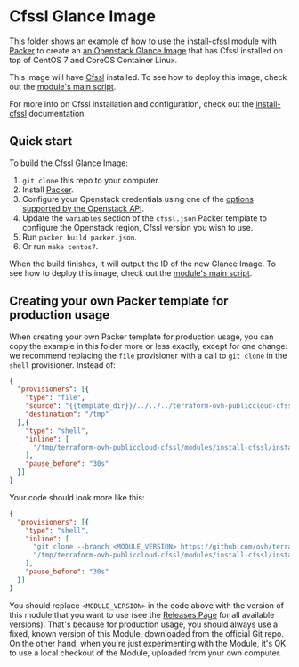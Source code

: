 # Cfssl Glance Image

This folder shows an example of how to use the [install-cfssl](../../modules/install-cfssl) module with [Packer](https://www.packer.io/) to create an [an Openstack Glance Image](https://docs.openstack.org/glance/latest/) that has Cfssl installed on top of CentOS 7 and CoreOS Container Linux.

This image will have [Cfssl](https://www.cfssl.io/) installed. To see how to deploy this image, check out the [module's main script](../../README.md). 

For more info on Cfssl installation and configuration, check out the [install-cfssl](../../modules/install-cfssl) documentation.

## Quick start

To build the Cfssl Glance Image:

1. `git clone` this repo to your computer.
1. Install [Packer](https://www.packer.io/).
1. Configure your Openstack credentials using one of the [options supported by the Openstack API](https://developer.openstack.org/api-guide/quick-start/api-quick-start.html). 
1. Update the `variables` section of the `cfssl.json` Packer template to configure the Openstack region, Cfssl version you wish to use.
1. Run `packer build packer.json`.
1. Or run `make centos7`.

When the build finishes, it will output the ID of the new Glance Image. To see how to deploy this image, check out the [module's main script](../../README.md).


## Creating your own Packer template for production usage

When creating your own Packer template for production usage, you can copy the example in this folder more or less exactly, except for one change: we recommend replacing the `file` provisioner with a call to `git clone` in the `shell` provisioner. Instead of:

```json
{
  "provisioners": [{
    "type": "file",
    "source": "{{template_dir}}/../../../terraform-ovh-publiccloud-cfssl",
    "destination": "/tmp"
  },{
    "type": "shell",
    "inline": [
      "/tmp/terraform-ovh-publiccloud-cfssl/modules/install-cfssl/install-cfssl"
    ],
    "pause_before": "30s"
  }]
}
```

Your code should look more like this:

```json
{
  "provisioners": [{
    "type": "shell",
    "inline": [
      "git clone --branch <MODULE_VERSION> https://github.com/ovh/terraform-ovh-publiccloud-cfssl.git /tmp/terraform-ovh-publiccloud-cfssl",
      "/tmp/terraform-ovh-publiccloud-cfssl/modules/install-cfssl/install-cfssl"
    ],
    "pause_before": "30s"
  }]
}
```

You should replace `<MODULE_VERSION>` in the code above with the version of this module that you want to use (see the [Releases Page](../../releases) for all available versions). That's because for production usage, you should always use a fixed, known version of this Module, downloaded from the official Git repo. On the other hand, when you're just experimenting with the Module, it's OK to use a local checkout of the Module, uploaded from your own computer.
